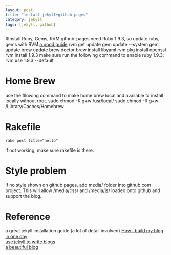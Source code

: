 ```yaml
---
layout: post
title: "install jekyll+github pages"
category: jekyll
tags: [jekyll, github]
---
```

#Install Ruby, Gems, RVM
github-pages need Ruby 1.9.3, so update ruby, gems with RVM.[a good guide](http://architects.dzone.com/articles/upgrading-ruby-20-mountain)
    rvm get update
    gem update --system
    gem update
    brew update
    brew doctor
    brew install libyaml
    rvm pkg install openssl
    rvm install 1.9.3
make sure run the following command to enable ruby 1.9.3:
    rvm use 1.9.3 --default

# Home Brew
use the fllowing command to make home brew local and available to install locally without root.
    sudo chmod -R g+w /usr/local/
    sudo chmod -R g+w /Library/Caches/Homebrew

# Rakefile
    rake post title="hello"
if not working, make sure rakefile is there.

# Style problem
if no style shown on github pages, add media/ folder into github.com project. This will allow /media/css/ and /media/js/ loaded onto github and support the blog.

# Reference
a great jekyll installation guide (a lot of detail involved) [How I build my blog in one day](http://erjjones.github.io/blog/How-I-built-my-blog-in-one-day/)   
[use jekyll to write blogs](http://webfrogs.me/2012/12/20/use-jekyll/)   
[a beautiful blog](www.mingxinglai.com)   
